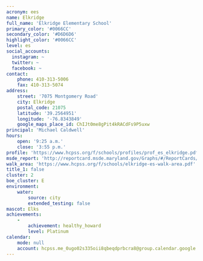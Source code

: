 ```yaml
---
acronym: ees
name: Elkridge
full_name: 'Elkridge Elementary School'
primary_color: '#0066CC'
secondary_color: '#D6D6D6'
highlight_color: '#0066CC'
level: es
social_accounts:
  instagram: ~
  twitter: ~
  facebook: ~
contact:
    phone: 410-313-5006
    fax: 410-313-5074
address:
    street: '7075 Montgomery Road'
    city: Elkridge
    postal_code: 21075
    latitude: '39.2564951'
    longitude: '-76.8343849'
    google_maps_place_id: ChIJt0me8gPit4kRACdFs9P5uxw
principal: 'Michael Caldwell'
hours:
    open: '9:25 a.m.'
    close: '3:55 p.m.'
profile: 'https://www.hcpss.org/f/schools/profiles/prof_es_elkridge.pdf'
msde_report: 'http://reportcard.msde.maryland.gov/Graphs/#/ReportCards/ReportCardSchool/1//1/13/0101/'
walk_area: 'https://www.hcpss.org/f/schools/elkridge-es-walk-area.pdf'
title_1: false
cluster: 2
boe_cluster: E
environment:
    water:
        source: city
        extended_testing: false
mascot: Elks
achievements:
    -
        achievement: healthy_howard
        level: Platinum
calendar:
    mode: null
    account: hcpss.me_0ugo02s335oii8qbeqdprbcra8@group.calendar.google.com
---
```

